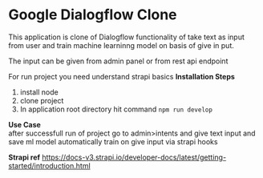 # Google Dialogflow Clone

This application is clone of Dialogflow functionality of take text as input from user and train machine learninng model on basis of give in put.

The input can be given from admin panel or from  rest api endpoint

For run project you need understand strapi basics 
<b>Installation Steps</b><br>
1) install node
2) clone project 
3) In application root directory hit command `npm run develop`

<b>Use Case</b><br>
after successfull run of project go to admin>intents and give text input and save 
ml model automatically train on give input via strapi hooks

<b>Strapi ref</b>
https://docs-v3.strapi.io/developer-docs/latest/getting-started/introduction.html
